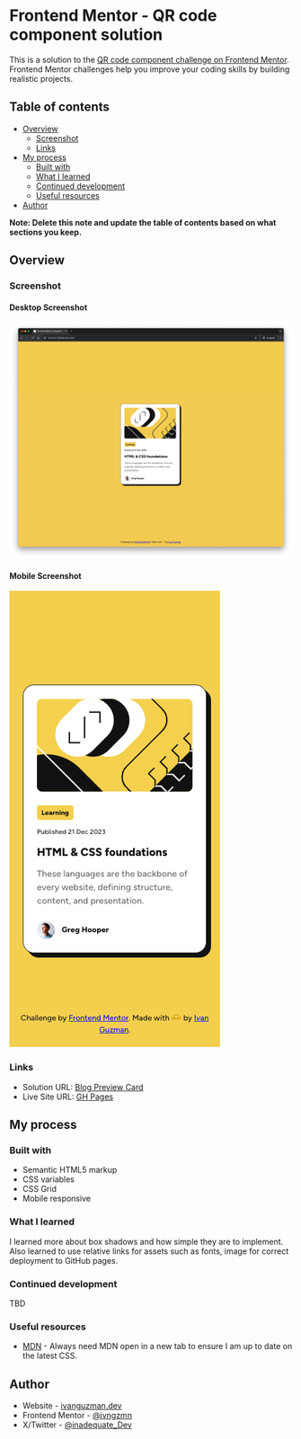 # Frontend Mentor - QR code component solution

This is a solution to the [QR code component challenge on Frontend Mentor](https://www.frontendmentor.io/challenges/qr-code-component-iux_sIO_H). Frontend Mentor challenges help you improve your coding skills by building realistic projects.

## Table of contents

- [Overview](#overview)
  - [Screenshot](#screenshot)
  - [Links](#links)
- [My process](#my-process)
  - [Built with](#built-with)
  - [What I learned](#what-i-learned)
  - [Continued development](#continued-development)
  - [Useful resources](#useful-resources)
- [Author](#author)

**Note: Delete this note and update the table of contents based on what sections you keep.**

## Overview

### Screenshot

#### Desktop Screenshot

![Desktop Screenshot](./assets/images/desktop-screenshot.png)

#### Mobile Screenshot

![Mobile Screenshot](./assets/images/mobile-screenshot.png)

### Links

<!-- TODO: add solution url -->

- Solution URL: [Blog Preview Card]()
- Live Site URL: [GH Pages](https://ivngzmn.github.io/blog-preview-card/)

## My process

### Built with

- Semantic HTML5 markup
- CSS variables
- CSS Grid
- Mobile responsive

### What I learned

I learned more about box shadows and how simple they are to implement. Also learned to use relative links for assets such as fonts, image for correct deployment to GitHub pages.

### Continued development

TBD

### Useful resources

- [MDN](https://developer.mozilla.org/en-US/) - Always need MDN open in a new tab to ensure I am up to date on the latest CSS.

## Author

- Website - [ivanguzman.dev](ivanguzman.dev)
- Frontend Mentor - [@ivngzmn](https://www.frontendmentor.io/profile/ivngzmn)
- X/Twitter - [@inadequate_Dev](https://x.com/inadequate_Dev)
